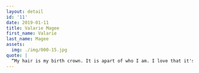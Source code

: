```yaml
---
layout: detail
id: '11'
date: 2019-01-11
title: Valarie Magee
first_name: Valarie
last_name: Magee
assets:
  img: ./img/000-15.jpg
quote: |
  “My hair is my birth crown. It is apart of who I am. I love that it's so versatile even being as short as it is. I dislike that it requires A LOT of TLC!"
---
```

